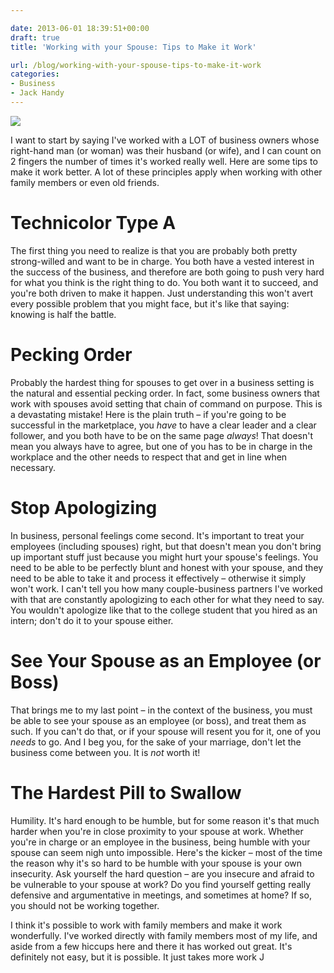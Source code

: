 ```yaml
---

date: 2013-06-01 18:39:51+00:00
draft: true
title: 'Working with your Spouse: Tips to Make it Work'

url: /blog/working-with-your-spouse-tips-to-make-it-work
categories:
- Business
- Jack Handy
---
```


![](http://static1.squarespace.com/static/5b29b282b27e39d3891a137e/5b29d50ac07b083624e43ad2/5b29d50bc07b083624e43af1/1529468458225/beard-2286440_1920.jpg)

  



I want to start by saying I've worked with a LOT of business owners whose right-hand man (or woman) was their husband (or wife), and I can count on 2 fingers the number of times it's worked really well. Here are some tips to make it work better. A lot of these principles apply when working with other family members or even old friends.


# Technicolor Type A




The first thing you need to realize is that you are probably both pretty strong-willed and want to be in charge. You both have a vested interest in the success of the business, and therefore are both going to push very hard for what you think is the right thing to do. You both want it to succeed, and you're both driven to make it happen. Just understanding this won't avert every possible problem that you might face, but it's like that saying: knowing is half the battle.




# Pecking Order




Probably the hardest thing for spouses to get over in a business setting is the natural and essential pecking order. In fact, some business owners that work with spouses avoid setting that chain of command on purpose. This is a devastating mistake! Here is the plain truth – if you're going to be successful in the marketplace, you _have_ to have a clear leader and a clear follower, and you both have to be on the same page _always_! That doesn't mean you always have to agree, but one of you has to be in charge in the workplace and the other needs to respect that and get in line when necessary.




# Stop Apologizing




In business, personal feelings come second. It's important to treat your employees (including spouses) right, but that doesn't mean you don't bring up important stuff just because you might hurt your spouse's feelings. You need to be able to be perfectly blunt and honest with your spouse, and they need to be able to take it and process it effectively – otherwise it simply won't work. I can't tell you how many couple-business partners I've worked with that are constantly apologizing to each other for what they need to say. You wouldn't apologize like that to the college student that you hired as an intern; don't do it to your spouse either.




# See Your Spouse as an Employee (or Boss)




That brings me to my last point – in the context of the business, you must be able to see your spouse as an employee (or boss), and treat them as such. If you can't do that, or if your spouse will resent you for it, one of you _needs_ to go. And I beg you, for the sake of your marriage, don't let the business come between you. It is _not_ worth it!




# The Hardest Pill to Swallow




Humility. It's hard enough to be humble, but for some reason it's that much harder when you're in close proximity to your spouse at work. Whether you're in charge or an employee in the business, being humble with your spouse can seem nigh unto impossible. Here's the kicker – most of the time the reason why it's so hard to be humble with your spouse is your own insecurity. Ask yourself the hard question – are you insecure and afraid to be vulnerable to your spouse at work? Do you find yourself getting really defensive and argumentative in meetings, and sometimes at home? If so, you should not be working together.




I think it's possible to work with family members and make it work wonderfully. I've worked directly with family members most of my life, and aside from a few hiccups here and there it has worked out great. It's definitely not easy, but it is possible. It just takes more work J
